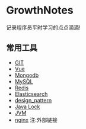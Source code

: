# GrowthNotes
记录程序员平时学习的点点滴滴!

## 常用工具
* [GIT](https://github.com/dangfx/GrowthNotes/blob/master/GIT.md)
* [Vue](https://github.com/dangfx/GrowthNotes/blob/master/Vue.md)
* [Mongodb](https://github.com/dangfx/GrowthNotes/blob/master/Mongodb.md)
* [MySQL](https://github.com/dangfx/GrowthNotes/blob/master/mysql.md)
* [Redis](https://github.com/dangfx/GrowthNotes/blob/master/redis.md)
* [Elasticsearch](https://github.com/dangfx/GrowthNotes/blob/master/elasticsearch.md)
* [design_pattern](https://github.com/dangfx/GrowthNotes/blob/master/design_pattern.md)
* [Java Lock](https://github.com/dangfx/GrowthNotes/blob/master/lock.md)
* [JVM](https://github.com/dangfx/GrowthNotes/blob/master/JVM.md)
* [nginx](https://aceld.gitbooks.io/nginx-zh/content/) 注:外部链接


